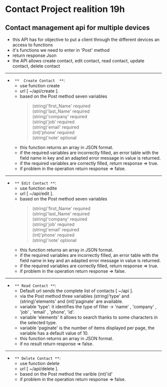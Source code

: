 # Contact Project realition 19h

## Contact management api for multiple devices 

- this API has for objective to put a client through the different devices an access to functions 
- it's functions we need to enter in 'Post' method
- return response Json
- the API allows create contact, edit contact, read contact, update contact, delete contact
----

-  ` **  Create Contact  **`:
    * use function create 
    * url [ ~/api/create ].
    * based on the Post method seven variables
        > (string)'first_Name'  required   
        > (string)'last_Name'   required  
        > (string)'company'     required  
        >(string)'job'          required  
        >(string)'email'        required  
        >(int)'phone'           required  
        >(string)'note'         optional  
    * this function returns an array in JSON format.
    * if the required variables are incorrectly filled, an error table with the field name in key and an adapted error message in value is returned. 
    * if the required variables are correctly filled, return response => true.
    * if problem in the operation return response => false.
---
-  ` ** Edit Contact **`:
    * use function edite
    * url [ ~/api/edit ].
    * based on the Post method seven variables
        >(string)'first_Name' required  
        >(string)'last_Name'  required  
        >(string)'company'    required  
        >(string)'job'        required  
        >(string)'email'      required  
        >(int)'phone'         required  
        >(string)'note'       optional  
    * this function returns an array in JSON format.
    * if the required variables are incorrectly filled, an error table with the field name in key and an adapted error message in value is returned.
    * if the required variables are correctly filled, return response => true.
    * if problem in the operation return response => false.
---
-  ` ** Read Contact **`:
    * Default url sends the complete list of contacts [ ~/api ].
    * via the Post method three variables (string)'type' and (string)'elements' and (int)'paginate' are available.
    * variable 'type': it identifies the type of filter -> 'name' , 'company' , 'job' , 'email' , 'phone', 'id'.
    * variable 'elements' it allows to search thanks to some characters in the selected type.
    * variable 'paginate' is the number of items displayed per page, the variable has a default value of 10.
    * this function returns an array in JSON format.
    * if no result return response => false.
---
-  ` ** Delete Contact **`:
    * use function delete
    * url [ ~/api/delete ].
    * based on the Post method the varible (int)'id'
    * if problem in the operation return response => false.

